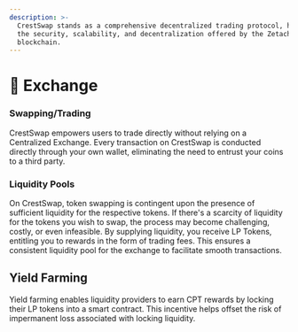 ```yaml
---
description: >-
  CrestSwap stands as a comprehensive decentralized trading protocol, harnessing
  the security, scalability, and decentralization offered by the Zetachain
  blockchain.
---
```


# 🔁 Exchange

### Swapping/Trading

CrestSwap empowers users to trade directly without relying on a Centralized Exchange. Every transaction on CrestSwap is conducted directly through your own wallet, eliminating the need to entrust your coins to a third party.

### Liquidity Pools

On CrestSwap, token swapping is contingent upon the presence of sufficient liquidity for the respective tokens. If there's a scarcity of liquidity for the tokens you wish to swap, the process may become challenging, costly, or even infeasible. By supplying liquidity, you receive LP Tokens, entitling you to rewards in the form of trading fees. This ensures a consistent liquidity pool for the exchange to facilitate smooth transactions.

## Yield Farming

Yield farming enables liquidity providers to earn CPT rewards by locking their LP tokens into a smart contract. This incentive helps offset the risk of impermanent loss associated with locking liquidity.
